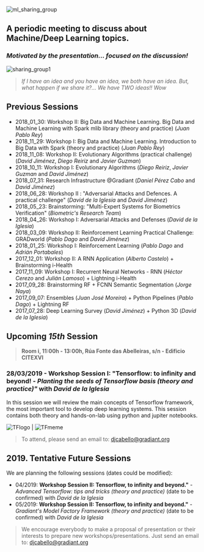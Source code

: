 ![ml_sharing_group](https://user-images.githubusercontent.com/30496090/37024691-ddf45440-2129-11e8-96f6-eca21a083b0e.png)

## A periodic meeting to discuss about Machine/Deep Learning topics. 
### *Motivated by the presentation... focused on the discussion!*
![sharing_group1](https://user-images.githubusercontent.com/30496090/31537549-e4db5ada-b002-11e7-9385-3dc08004c3e0.jpg)
> *If I have an idea and you have an idea, we both have an idea. But, what happen if we share it?... 
> We have TWO ideas!! Wow*

## Previous Sessions
* 2018_01_30: Workshop II: Big Data and Machine Learning. Big Data and Machine Learning with Spark mlib library (theory and practice) (*Juan Pablo Rey*)
* 2018_11_29: Workshop I: Big Data and Machine Learning. Introduction to Big Data with Spark (theory and practice) (*Juan Pablo Rey*)
* 2018_11_08: Workshop II: Evolutionary Algorithms (practical challenge) (*David Jiménez*, *Diego Reiriz* and *Javier Guzman*)
* 2018_10_11: Workshop I: Evolutionary Algorithms (*Diego Reiriz*, *Javier Guzman* and *David Jiménez*)
* 2018_07_31: Research Infrastructure @Gradiant (*Daniel Pérez Cabo* and *David Jiménez*)
* 2018_06_28: Workshop II : "Adversarial Attacks and Defences. A practical challenge" (*David de la Iglesia* and *David Jiménez*)
* 2018_05_23: Brainstorming: "Multi-Expert Systems for Biometrics Verification" (*Biometric's Research Team*)
* 2018_04_26: Workshop I: Adversarial Attacks and Defenses (*David de la Iglesia*)
* 2018_03_09: Workshop II: Reinforcement Learning Practical Challenge: GRADworld (*Pablo Dago* and *David Jiménez*)
* 2018_01_25: Workshop I: Reinforcement Learning (*Pablo Dago* and *Adrián Portabales*)
* 2017_12_01: Workshop II: A RNN Application (*Alberto Castelo*) + Brainstorming i-Health
* 2017_11_09: Workshop I: Recurrent Neural Networks - RNN (*Héctor Cerezo* and *Julián Lamoso*) + Lightning i-Health
* 2017_09_28: Brainstorming RF + FCNN Semantic Segmentation (*Jorge Naya*)
* 2017_09_07: Ensembles (*Juan José Moreira*) + Python Pipelines (*Pablo Dago*) + Lightning RF 
* 2017_07_28: Deep Learning Survey (*David Jiménez*) + Python 3D (*David de la Iglesia*)

## Upcoming ***15th*** Session
> **Room i, 11:00h - 13:00h, Rúa Fonte das Abelleiras, s/n - Edificio CITEXVI**
### 28/03/2019 - Workshop Session I: "Tensorflow: to infinity and beyond! - *Planting the seeds of Tensorflow basis (theory and practice)"* with *David de la Iglesia*
In this session we will review the main concepts of Tensorflow framework, the most important tool to develop deep learning systems. This session contains both theory and hands-on-lab using python and jupiter notebooks.

![TFlogo](https://user-images.githubusercontent.com/30496090/54181538-243d5980-449f-11e9-8a2a-02a025c0cfae.jpg) | ![TFmeme](https://user-images.githubusercontent.com/30496090/54182248-3fa96400-44a1-11e9-9dd7-bba9e55d7791.jpg)

> 

> To attend, please send an email to: 
> djcabello@gradiant.org


## 2019. Tentative Future Sessions
We are planning the following sessions (dates could be modified):

* 04/2019: **Workshop Session II: Tensorflow, to infinity and beyond."** - *Advanced Tensorflow: tips and tricks (theory and practice)* (date to be confirmed) with *David de la Iglesia*
* 05/2019: **Workshop Session II: Tensorflow, to infinity and beyond."** - *Gradiant's Model Factory Framework (theory and practice)* (date to be confirmed) with *David de la Iglesia*

> We encourage everybody to make a proposal of presentation or their interests to prepare new workshops/presentations. 
> Just send an email to: djcabello@gradiant.org
